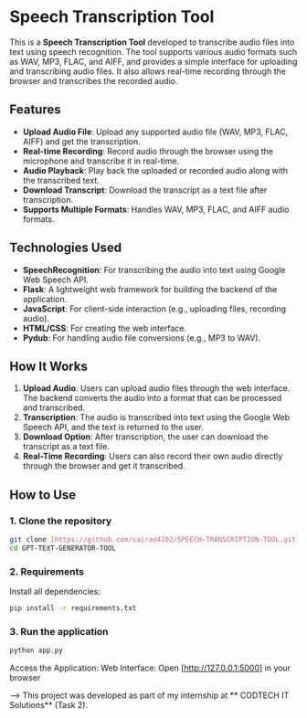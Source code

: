 # Speech Transcription Tool

This is a **Speech Transcription Tool** developed to transcribe audio files into text using speech recognition. The tool supports various audio formats such as WAV, MP3, FLAC, and AIFF, and provides a simple interface for uploading and transcribing audio files. It also allows real-time recording through the browser and transcribes the recorded audio.

## Features

- **Upload Audio File**: Upload any supported audio file (WAV, MP3, FLAC, AIFF) and get the transcription.
- **Real-time Recording**: Record audio through the browser using the microphone and transcribe it in real-time.
- **Audio Playback**: Play back the uploaded or recorded audio along with the transcribed text.
- **Download Transcript**: Download the transcript as a text file after transcription.
- **Supports Multiple Formats**: Handles WAV, MP3, FLAC, and AIFF audio formats.

## Technologies Used

- **SpeechRecognition**: For transcribing the audio into text using Google Web Speech API.
- **Flask**: A lightweight web framework for building the backend of the application.
- **JavaScript**: For client-side interaction (e.g., uploading files, recording audio).
- **HTML/CSS**: For creating the web interface.
- **Pydub**: For handling audio file conversions (e.g., MP3 to WAV).

## How It Works

1. **Upload Audio**: Users can upload audio files through the web interface. The backend converts the audio into a format that can be processed and transcribed.
2. **Transcription**: The audio is transcribed into text using the Google Web Speech API, and the text is returned to the user.
3. **Download Option**: After transcription, the user can download the transcript as a text file.
4. **Real-Time Recording**: Users can also record their own audio directly through the browser and get it transcribed.

##  How to Use

### 1. **Clone the repository**

```bash
git clone [https://github.com/sairao4102/SPEECH-TRANSCRIPTION-TOOL.git]
cd GPT-TEXT-GENERATOR-TOOL
```

### 2.  Requirements

Install all dependencies:

```bash
pip install -r requirements.txt
```
### 3. **Run the application**

```bash
python app.py
```

Access the Application:
Web Interface: Open [http://127.0.0.1:5000] in your browser




--> This project was developed as part of my internship at ** CODTECH IT Solutions** (Task 2).
